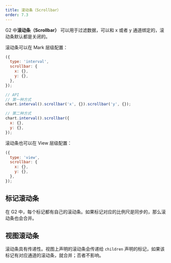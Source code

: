 ```yaml
---
title: 滚动条（Scrollbar）
order: 7.3
---
```


G2 中**滚动条（Scrollbar）** 可以用于过滤数据，可以和 x 或者 y 通道绑定的，滚动条默认都是关闭的。

滚动条可以在 Mark 层级配置：

```js
({
  type: 'interval',
  scrollbar: {
    x: {},
    y: {},
  },
});
```

```js
// API
// 第一种方式
chart.interval().scrollbar('x', {}).scrollbar('y', {});

// 第二种方式
chart.interval().scrollbar({
  x: {},
  y: {},
});
```

滚动条也可以在 View 层级配置：

```js
({
  type: 'view',
  scrollbar: {
    x: {},
    y: {},
  },
});
```

## 标记滚动条

在 G2 中，每个标记都有自己的滚动条。如果标记对应的比例尺是同步的，那么滚动条也会合并。

## 视图滚动条

滚动条具有传递性。视图上声明的滚动条会传递给 `children` 声明的标记，如果该标记有对应通道的滚动条，就合并；否者不影响。
